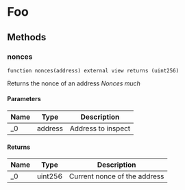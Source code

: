 # Foo









## Methods

### nonces

```solidity
function nonces(address) external view returns (uint256)
```

Returns the nonce of an address
*Nonces much*




#### Parameters

| Name | Type | Description |
|---|---|---|
| _0 | address | Address to inspect |

#### Returns

| Name | Type | Description |
|---|---|---|
| _0 | uint256 | Current nonce of the address |




